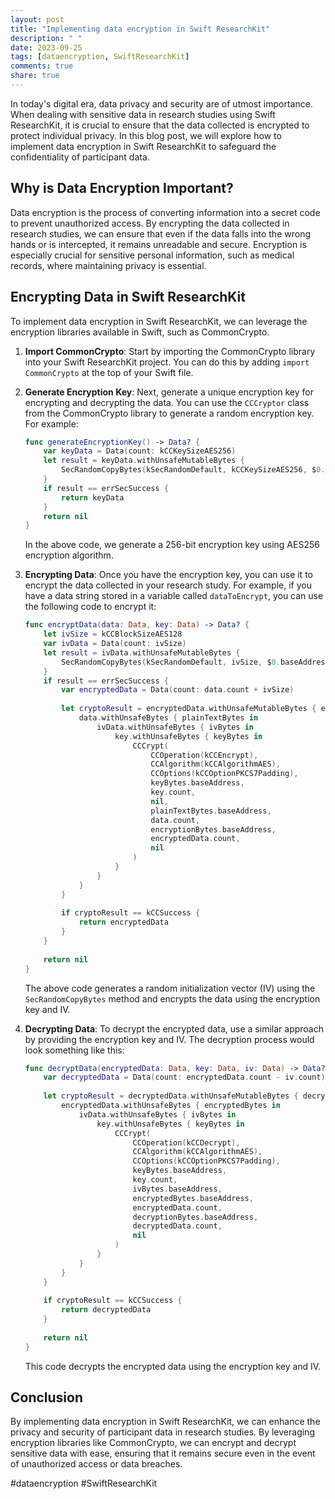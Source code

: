 ```yaml
---
layout: post
title: "Implementing data encryption in Swift ResearchKit"
description: " "
date: 2023-09-25
tags: [dataencryption, SwiftResearchKit]
comments: true
share: true
---
```


In today's digital era, data privacy and security are of utmost importance. When dealing with sensitive data in research studies using Swift ResearchKit, it is crucial to ensure that the data collected is encrypted to protect individual privacy. In this blog post, we will explore how to implement data encryption in Swift ResearchKit to safeguard the confidentiality of participant data.

## Why is Data Encryption Important?

Data encryption is the process of converting information into a secret code to prevent unauthorized access. By encrypting the data collected in research studies, we can ensure that even if the data falls into the wrong hands or is intercepted, it remains unreadable and secure. Encryption is especially crucial for sensitive personal information, such as medical records, where maintaining privacy is essential.

## Encrypting Data in Swift ResearchKit

To implement data encryption in Swift ResearchKit, we can leverage the encryption libraries available in Swift, such as CommonCrypto. 

1. **Import CommonCrypto**: Start by importing the CommonCrypto library into your Swift ResearchKit project. You can do this by adding `import CommonCrypto` at the top of your Swift file.

2. **Generate Encryption Key**: Next, generate a unique encryption key for encrypting and decrypting the data. You can use the `CCCryptor` class from the CommonCrypto library to generate a random encryption key. For example:

   ```swift
   func generateEncryptionKey() -> Data? {
       var keyData = Data(count: kCCKeySizeAES256)
       let result = keyData.withUnsafeMutableBytes {
           SecRandomCopyBytes(kSecRandomDefault, kCCKeySizeAES256, $0.baseAddress!)
       }
       if result == errSecSuccess {
           return keyData
       }
       return nil
   }
   ```

   In the above code, we generate a 256-bit encryption key using AES256 encryption algorithm.

3. **Encrypting Data**: Once you have the encryption key, you can use it to encrypt the data collected in your research study. For example, if you have a data string stored in a variable called `dataToEncrypt`, you can use the following code to encrypt it:

   ```swift
   func encryptData(data: Data, key: Data) -> Data? {
       let ivSize = kCCBlockSizeAES128
       var ivData = Data(count: ivSize)
       let result = ivData.withUnsafeMutableBytes {
           SecRandomCopyBytes(kSecRandomDefault, ivSize, $0.baseAddress!)
       }
       if result == errSecSuccess {
           var encryptedData = Data(count: data.count + ivSize)
           
           let cryptoResult = encryptedData.withUnsafeMutableBytes { encryptionBytes in
               data.withUnsafeBytes { plainTextBytes in
                   ivData.withUnsafeBytes { ivBytes in
                       key.withUnsafeBytes { keyBytes in
                           CCCrypt(
                               CCOperation(kCCEncrypt),
                               CCAlgorithm(kCCAlgorithmAES),
                               CCOptions(kCCOptionPKCS7Padding),
                               keyBytes.baseAddress,
                               key.count,
                               nil,
                               plainTextBytes.baseAddress,
                               data.count,
                               encryptionBytes.baseAddress,
                               encryptedData.count,
                               nil
                           )
                       }
                   }
               }
           }
           
           if cryptoResult == kCCSuccess {
               return encryptedData
           }
       }
       
       return nil
   }
   ```

   The above code generates a random initialization vector (IV) using the `SecRandomCopyBytes` method and encrypts the data using the encryption key and IV.

4. **Decrypting Data**: To decrypt the encrypted data, use a similar approach by providing the encryption key and IV. The decryption process would look something like this:

   ```swift
   func decryptData(encryptedData: Data, key: Data, iv: Data) -> Data? {
       var decryptedData = Data(count: encryptedData.count - iv.count)
       
       let cryptoResult = decryptedData.withUnsafeMutableBytes { decryptionBytes in
           encryptedData.withUnsafeBytes { encryptedBytes in
               ivData.withUnsafeBytes { ivBytes in
                   key.withUnsafeBytes { keyBytes in
                       CCCrypt(
                           CCOperation(kCCDecrypt),
                           CCAlgorithm(kCCAlgorithmAES),
                           CCOptions(kCCOptionPKCS7Padding),
                           keyBytes.baseAddress,
                           key.count,
                           ivBytes.baseAddress,
                           encryptedBytes.baseAddress,
                           encryptedData.count,
                           decryptionBytes.baseAddress,
                           decryptedData.count,
                           nil
                       )
                   }
               }
           }
       }
       
       if cryptoResult == kCCSuccess {
           return decryptedData
       }
       
       return nil
   }
   ```

   This code decrypts the encrypted data using the encryption key and IV.

## Conclusion

By implementing data encryption in Swift ResearchKit, we can enhance the privacy and security of participant data in research studies. By leveraging encryption libraries like CommonCrypto, we can encrypt and decrypt sensitive data with ease, ensuring that it remains secure even in the event of unauthorized access or data breaches.

#dataencryption #SwiftResearchKit